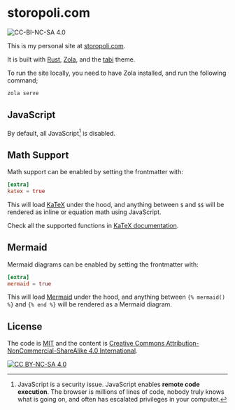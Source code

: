 # storopoli.com

![CC-BI-NC-SA 4.0][cc-by-nc-sa-shield]

This is my personal site at [storopoli.com](https://storopoli.com).

It is built with [Rust](https://www.rust-lang.org/),
[Zola](https://www.getzola.org/),
and the [tabi](https://welpo.github.io/tabi) theme.

To run the site locally, you need to have Zola installed,
and run the following command;

```sh
zola serve
```

## JavaScript

By default, all JavaScript[^javascript] is disabled.

## Math Support

Math support can be enabled by setting the frontmatter with:

```toml
[extra]
katex = true
```

This will load [KaTeX](https://katex.org/)
under the hood, and anything between `$` and `$$`
will be rendered as inline or equation math
using JavaScript.

Check all the supported functions in [KaTeX documentation](https://katex.org/docs/supported).

## Mermaid

Mermaid diagrams can be enabled by setting the frontmatter with:

```toml
[extra]
mermaid = true
```

This will load [Mermaid](https://mermaid.js.org/)
under the hood, and anything between `{% mermaid() %}` and `{% end %}`
will be rendered as a Mermaid diagram.

## License

The code is [MIT](https://mit-license.org/)
and the content is [Creative Commons Attribution-NonCommercial-ShareAlike 4.0 International][cc-by-nc-sa].

[![CC BY-NC-SA 4.0][cc-by-nc-sa-image]][cc-by-nc-sa]

[cc-by-nc-sa]: http://creativecommons.org/licenses/by-nc-sa/4.0/
[cc-by-nc-sa-image]: https://licensebuttons.net/l/by-nc-sa/4.0/88x31.png
[cc-by-nc-sa-shield]: https://img.shields.io/badge/License-CC%20BY--NC--SA%204.0-lightgrey.svg

[^javascript]:
    JavaScript is a security issue.
    JavaScript enables **remote code execution**.
    The browser is millions of lines of code, nobody truly knows what is going on,
    and often has escalated privileges in your computer.
